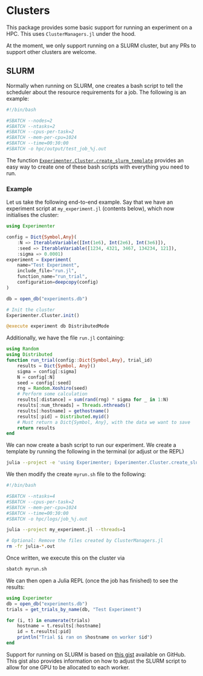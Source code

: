 # Clusters

This package provides some basic support for running an experiment on a HPC. This uses `ClusterManagers.jl` under the hood.

At the moment, we only support running on a SLURM cluster, but any PRs to support other clusters are welcome.

## SLURM

Normally when running on SLURM, one creates a bash script to tell the scheduler about the resource requirements for a job. The following is an example:
```bash
#!/bin/bash

#SBATCH --nodes=2
#SBATCH --ntasks=2
#SBATCH --cpus-per-task=2
#SBATCH --mem-per-cpu=1024
#SBATCH --time=00:30:00
#SBATCH -o hpc/output/test_job_%j.out
```

The function [`Experimenter.Cluster.create_slurm_template`](@ref) provides an easy way to create one of these bash scripts with everything you need to run.

### Example

Let us take the following end-to-end example. Say that we have an experiment script at `my_experiment.jl` (contents below), which now initialises the cluster:
```julia
using Experimenter

config = Dict{Symbol,Any}(
    :N => IterableVariable([Int(1e6), Int(2e6), Int(3e6)]),
    :seed => IterableVariable([1234, 4321, 3467, 134234, 121]),
    :sigma => 0.0001)
experiment = Experiment(
    name="Test Experiment",
    include_file="run.jl",
    function_name="run_trial",
    configuration=deepcopy(config)
)

db = open_db("experiments.db")

# Init the cluster
Experimenter.Cluster.init()

@execute experiment db DistributedMode
```
Additionally, we have the file `run.jl` containing:
```julia
using Random
using Distributed
function run_trial(config::Dict{Symbol,Any}, trial_id)
    results = Dict{Symbol, Any}()
    sigma = config[:sigma]
    N = config[:N]
    seed = config[:seed]
    rng = Random.Xoshiro(seed)
    # Perform some calculation
    results[:distance] = sum(rand(rng) * sigma for _ in 1:N)
    results[:num_threads] = Threads.nthreads()
    results[:hostname] = gethostname()
    results[:pid] = Distributed.myid()
    # Must return a Dict{Symbol, Any}, with the data we want to save
    return results
end
```
We can now create a bash script to run our experiment. We create a template by running the following in the terminal (or adjust or the REPL)
```bash
julia --project -e 'using Experimenter; Experimenter.Cluster.create_slurm_template("myrun.sh")'
```
We then modify the create `myrun.sh` file to the following:
```bash
#!/bin/bash

#SBATCH --ntasks=4
#SBATCH --cpus-per-task=2
#SBATCH --mem-per-cpu=1024
#SBATCH --time=00:30:00
#SBATCH -o hpc/logs/job_%j.out

julia --project my_experiment.jl --threads=1

# Optional: Remove the files created by ClusterManagers.jl
rm -fr julia-*.out

```

Once written, we execute this on the cluster via
```bash
sbatch myrun.sh
```

We can then open a Julia REPL (once the job has finished) to see the results:
```julia
using Experimeter
db = open_db("experiments.db")
trials = get_trials_by_name(db, "Test Experiment")

for (i, t) in enumerate(trials)
    hostname = t.results[:hostname]
    id = t.results[:pid]
    println("Trial $i ran on $hostname on worker $id")
end
```

Support for running on SLURM is based on [this gist](https://gist.github.com/JamieMair/0b1ffbd4ee424c173e6b42fe756e877a) available on GitHub. This gist also provides information on how to adjust the SLURM script to allow for one GPU to be allocated to each worker.

